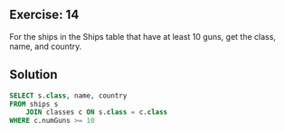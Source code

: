 ## Exercise: 14

For the ships in the Ships table that have at least 10 guns, get the class, name, and country.

## Solution

```sql
SELECT s.class, name, country
FROM ships s
	JOIN classes c ON s.class = c.class
WHERE c.numGuns >= 10
```
